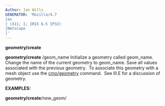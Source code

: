 ```yaml
---
Author: Jan Wills
GENERATOR: 'Mozilla/4.7 
[en
] (X11; I; IRIX 6.5 IP32) 
[Netscape
]'
---
```


 **geometry/create**

  **geometry/create** /geom\_name
  Initialize a geometry called geom\_name. Change the name of the
  current geometry to geom\_name. Save all values associated with the
  previous geometry.  To associate this geometry with a mesh object
  use the [cmo/geometry](commands/cmo/cmo_geom.md) command.  See
  III.E for a discussion of geometry.

 **EXAMPLES:**

  **geometry/create**/new\_geom/
